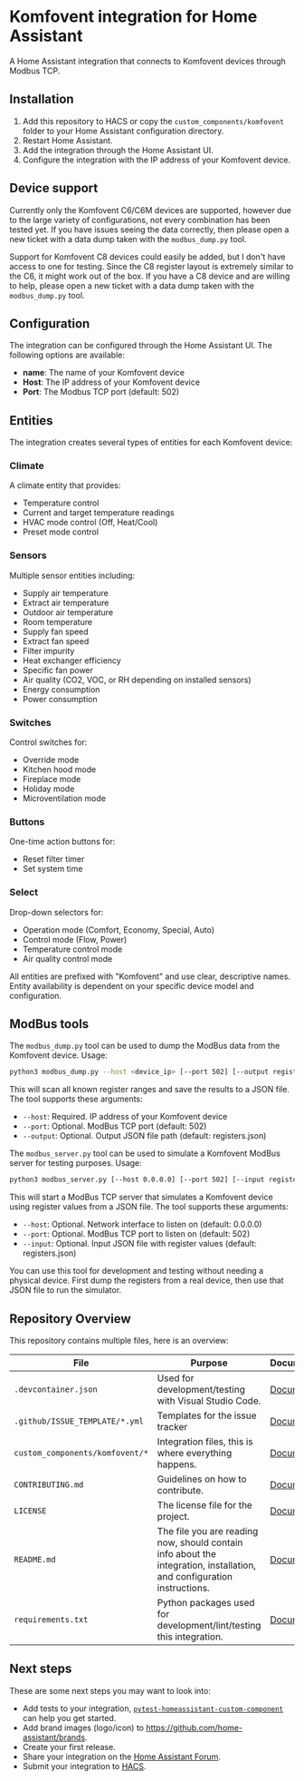 # Komfovent integration for Home Assistant

A Home Assistant integration that connects to Komfovent devices through Modbus TCP.

## Installation

1. Add this repository to HACS or copy the `custom_components/komfovent` folder to your Home Assistant configuration directory.
2. Restart Home Assistant.
3. Add the integration through the Home Assistant UI.
4. Configure the integration with the IP address of your Komfovent device.

## Device support

Currently only the Komfovent C6/C6M devices are supported, however due to the large variety of configurations,
not every combination has been tested yet. If you have issues seeing the data correctly, then please
open a new ticket with a data dump taken with the `modbus_dump.py` tool.

Support for Komfovent C8 devices could easily be added, but I don't have access to one for testing. Since the 
C8 register layout is extremely similar to the C6, it might work out of the box. If you have a C8 device and are 
willing to help, please open a new ticket with a data dump taken with the `modbus_dump.py` tool.

## Configuration

The integration can be configured through the Home Assistant UI. The following options are available:

- **name**: The name of your Komfovent device
- **Host**: The IP address of your Komfovent device
- **Port**: The Modbus TCP port (default: 502)

## Entities

The integration creates several types of entities for each Komfovent device:

### Climate
A climate entity that provides:
- Temperature control
- Current and target temperature readings
- HVAC mode control (Off, Heat/Cool)
- Preset mode control

### Sensors
Multiple sensor entities including:
- Supply air temperature
- Extract air temperature
- Outdoor air temperature
- Room temperature
- Supply fan speed
- Extract fan speed
- Filter impurity
- Heat exchanger efficiency
- Specific fan power
- Air quality (CO2, VOC, or RH depending on installed sensors)
- Energy consumption
- Power consumption

### Switches
Control switches for:
- Override mode
- Kitchen hood mode
- Fireplace mode
- Holiday mode
- Microventilation mode

### Buttons
One-time action buttons for:
- Reset filter timer
- Set system time

### Select
Drop-down selectors for:
- Operation mode (Comfort, Economy, Special, Auto)
- Control mode (Flow, Power)
- Temperature control mode
- Air quality control mode

All entities are prefixed with "Komfovent" and use clear, descriptive names. Entity availability is dependent on your specific device model and configuration.

## ModBus tools

The `modbus_dump.py` tool can be used to dump the ModBus data from the Komfovent device. Usage:

```bash
python3 modbus_dump.py --host <device_ip> [--port 502] [--output registers.json]
```

This will scan all known register ranges and save the results to a JSON file. The tool supports these arguments:
- `--host`: Required. IP address of your Komfovent device
- `--port`: Optional. ModBus TCP port (default: 502)
- `--output`: Optional. Output JSON file path (default: registers.json)

The `modbus_server.py` tool can be used to simulate a Komfovent ModBus server for testing purposes. Usage:

```bash
python3 modbus_server.py [--host 0.0.0.0] [--port 502] [--input registers.json]
```

This will start a ModBus TCP server that simulates a Komfovent device using register values from a JSON file. The tool supports these arguments:
- `--host`: Optional. Network interface to listen on (default: 0.0.0.0)
- `--port`: Optional. ModBus TCP port to listen on (default: 502)
- `--input`: Optional. Input JSON file with register values (default: registers.json)

You can use this tool for development and testing without needing a physical device. First dump the registers from a real device, then use that JSON file to run the simulator.

## Repository Overview

This repository contains multiple files, here is an overview:

| File | Purpose | Documentation |
| --- | --- | --- |
| `.devcontainer.json` | Used for development/testing with Visual Studio Code. | [Documentation](https://code.visualstudio.com/docs/remote/containers) |
| `.github/ISSUE_TEMPLATE/*.yml` | Templates for the issue tracker | [Documentation](https://help.github.com/en/github/building-a-strong-community/configuring-issue-templates-for-your-repository) |
| `custom_components/komfovent/*` | Integration files, this is where everything happens. | [Documentation](https://developers.home-assistant.io/docs/creating_component_index) |
| `CONTRIBUTING.md` | Guidelines on how to contribute. | [Documentation](https://help.github.com/en/github/building-a-strong-community/setting-guidelines-for-repository-contributors) |
| `LICENSE` | The license file for the project. | [Documentation](https://help.github.com/en/github/creating-cloning-and-archiving-repositories/licensing-a-repository) |
| `README.md` | The file you are reading now, should contain info about the integration, installation, and configuration instructions. | [Documentation](https://help.github.com/en/github/writing-on-github/basic-writing-and-formatting-syntax) |
| `requirements.txt` | Python packages used for development/lint/testing this integration. | [Documentation](https://pip.pypa.io/en/stable/user_guide/#requirements-files) |

## Next steps

These are some next steps you may want to look into:
- Add tests to your integration, [`pytest-homeassistant-custom-component`](https://github.com/MatthewFlamm/pytest-homeassistant-custom-component) can help you get started.
- Add brand images (logo/icon) to https://github.com/home-assistant/brands.
- Create your first release.
- Share your integration on the [Home Assistant Forum](https://community.home-assistant.io/).
- Submit your integration to [HACS](https://hacs.xyz/docs/publish/start).
